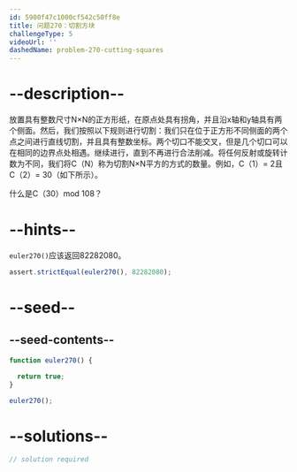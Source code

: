 ```yaml
---
id: 5900f47c1000cf542c50ff8e
title: 问题270：切割方块
challengeType: 5
videoUrl: ''
dashedName: problem-270-cutting-squares
---
```


# --description--

放置具有整数尺寸N×N的正方形纸，在原点处具有拐角，并且沿x轴和y轴具有两个侧面。然后，我们按照以下规则进行切割：我们只在位于正方形不同侧面的两个点之间进行直线切割，并且具有整数坐标。两个切口不能交叉，但是几个切口可以在相同的边界点处相遇。继续进行，直到不再进行合法削减。将任何反射或旋转计数为不同，我们将C（N）称为切割N×N平方的方式的数量。例如，C（1）= 2且C（2）= 30（如下所示）。

什么是C（30）mod 108？

# --hints--

`euler270()`应该返回82282080。

```js
assert.strictEqual(euler270(), 82282080);
```

# --seed--

## --seed-contents--

```js
function euler270() {

  return true;
}

euler270();
```

# --solutions--

```js
// solution required
```
